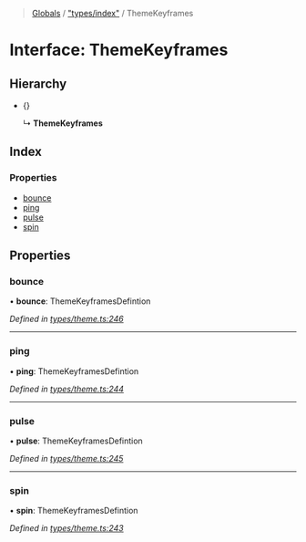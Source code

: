 > [Globals](../README.md) / ["types/index"](../modules/_types_index_.md) / ThemeKeyframes

# Interface: ThemeKeyframes

## Hierarchy

* {}

  ↳ **ThemeKeyframes**

## Index

### Properties

* [bounce](_types_index_.themekeyframes.md#bounce)
* [ping](_types_index_.themekeyframes.md#ping)
* [pulse](_types_index_.themekeyframes.md#pulse)
* [spin](_types_index_.themekeyframes.md#spin)

## Properties

### bounce

•  **bounce**: ThemeKeyframesDefintion

*Defined in [types/theme.ts:246](https://github.com/kenoxa/beamwind/blob/main/packages/beamwind/src/types/theme.ts#L246)*

___

### ping

•  **ping**: ThemeKeyframesDefintion

*Defined in [types/theme.ts:244](https://github.com/kenoxa/beamwind/blob/main/packages/beamwind/src/types/theme.ts#L244)*

___

### pulse

•  **pulse**: ThemeKeyframesDefintion

*Defined in [types/theme.ts:245](https://github.com/kenoxa/beamwind/blob/main/packages/beamwind/src/types/theme.ts#L245)*

___

### spin

•  **spin**: ThemeKeyframesDefintion

*Defined in [types/theme.ts:243](https://github.com/kenoxa/beamwind/blob/main/packages/beamwind/src/types/theme.ts#L243)*
